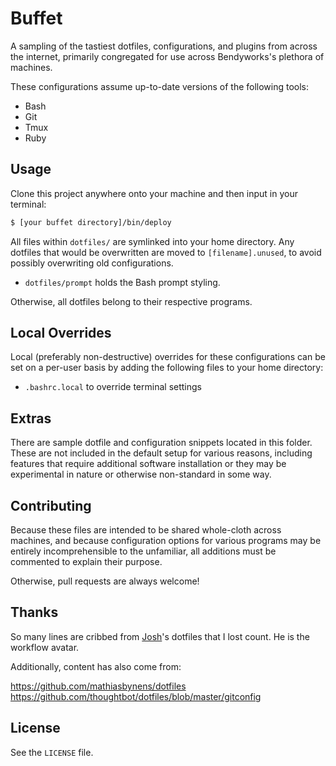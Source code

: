 # Buffet

A sampling of the tastiest dotfiles, configurations, and plugins from
across the internet, primarily congregated for use across Bendyworks's
plethora of machines.

These configurations assume up-to-date versions of the following tools:
- Bash
- Git
- Tmux
- Ruby

## Usage

Clone this project anywhere onto your machine and then input in your terminal:

```sh
$ [your buffet directory]/bin/deploy
```

All files within `dotfiles/` are symlinked into your home directory. Any
dotfiles that would be overwritten are moved to `[filename].unused`, to avoid
possibly overwriting old configurations.

* `dotfiles/prompt` holds the Bash prompt styling.

Otherwise, all dotfiles belong to their respective programs.

## Local Overrides

Local (preferably non-destructive) overrides for these configurations can be
set on a per-user basis by adding the following files to your home directory:

- `.bashrc.local` to override terminal settings

## Extras

There are sample dotfile and configuration snippets located in this folder. These are not included in the default setup for various reasons, including features that require additional software installation or they may be experimental in nature or otherwise non-standard in some way.

## Contributing

Because these files are intended to be shared whole-cloth across machines,
and because configuration options for various programs may be entirely
incomprehensible to the unfamiliar, all additions must be commented to
explain their purpose.

Otherwise, pull requests are always welcome!

## Thanks

So many lines are cribbed from [Josh][2]'s dotfiles that I lost count. He is
the workflow avatar.

[2]: https://github.com/losingkeys

Additionally, content has also come from:

https://github.com/mathiasbynens/dotfiles
https://github.com/thoughtbot/dotfiles/blob/master/gitconfig

## License

See the `LICENSE` file.
